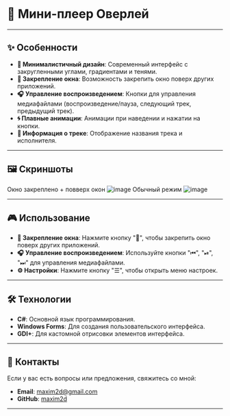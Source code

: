 # 🎵 Мини-плеер Оверлей


---

## ✨ Особенности

- **🎨 Минималистичный дизайн**: Современный интерфейс с закругленными углами, градиентами и тенями.
- **📌 Закрепление окна**: Возможность закрепить окно поверх других приложений.
- **🎧 Управление воспроизведением**: Кнопки для управления медиафайлами (воспроизведение/пауза, следующий трек, предыдущий трек).
- **🌀 Плавные анимации**: Анимации при наведении и нажатии на кнопки.
- **📄 Информация о треке**: Отображение названия трека и исполнителя.

---

## 🖼️ Скриншоты
Окно закреплено + повверх окон
![image](https://github.com/user-attachments/assets/fb93c86b-43e2-4ff9-94fa-2f4fac9c7c44)
Обычный режим
![image](https://github.com/user-attachments/assets/2939fa6f-bc8a-4c03-bc5e-16105da44bf7)




---

## 🎮 Использование

- **📌 Закрепление окна**: Нажмите кнопку "📌", чтобы закрепить окно поверх других приложений.
- **🎧 Управление воспроизведением**: Используйте кнопки "⏮", "⏯", "⏭" для управления медиафайлами.
- **⚙️ Настройки**: Нажмите кнопку "☰", чтобы открыть меню настроек.

---

## 🛠️ Технологии

- **C#**: Основной язык программирования.
- **Windows Forms**: Для создания пользовательского интерфейса.
- **GDI+**: Для кастомной отрисовки элементов интерфейса.



---



## 📧 Контакты

Если у вас есть вопросы или предложения, свяжитесь со мной:

- **Email**: maxim2d@gmail.com
- **GitHub**: [maxim2d](https://github.com/maxim2d)

---
